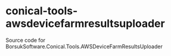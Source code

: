 # conical-tools-awsdevicefarmresultsuploader
Source code for BorsukSoftware.Conical.Tools.AWSDeviceFarmResultsUploader
